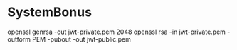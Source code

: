 # SystemBonus

openssl genrsa -out jwt-private.pem 2048
openssl rsa -in jwt-private.pem -outform PEM -pubout -out jwt-public.pem
